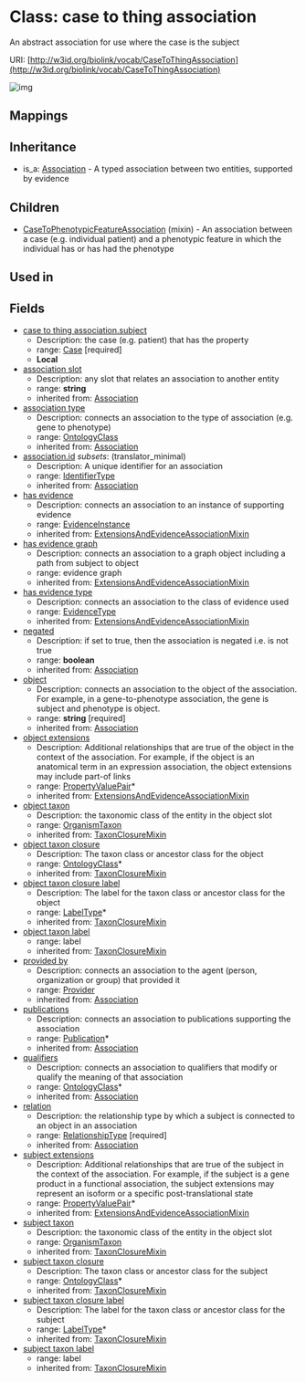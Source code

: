 # Class: case to thing association


An abstract association for use where the case is the subject

URI: [http://w3id.org/biolink/vocab/CaseToThingAssociation](http://w3id.org/biolink/vocab/CaseToThingAssociation)

![img](http://yuml.me/diagram/nofunky;dir:TB/class/\[CaseToThingAssociation|subject_taxon_closure_label(i):label_type%20*;object_taxon_closure_label(i):label_type%20*;has_evidence(i):evidence_instance%20%3F;id(i):identifier_type%20%3F;object(i):string;negated(i):boolean%20%3F;association_slot(i):string%20%3F]-%20provided%20by(i)%20%3F>\[Provider],%20\[CaseToThingAssociation]-%20publications(i)%20*>\[Publication],%20\[CaseToThingAssociation]-%20qualifiers(i)%20*>\[OntologyClass],%20\[CaseToThingAssociation]-%20association%20type(i)%20%3F>\[OntologyClass],%20\[CaseToThingAssociation]-%20relation(i)>\[RelationshipType],%20\[CaseToThingAssociation]-%20has%20evidence%20type(i)%20%3F>\[EvidenceType],%20\[CaseToThingAssociation]-%20object%20extensions(i)%20*>\[PropertyValuePair],%20\[CaseToThingAssociation]-%20subject%20extensions(i)%20*>\[PropertyValuePair],%20\[CaseToThingAssociation]-%20object%20taxon%20closure(i)%20*>\[OntologyClass],%20\[CaseToThingAssociation]-%20object%20taxon(i)%20%3F>\[OrganismTaxon],%20\[CaseToThingAssociation]-%20subject%20taxon%20closure(i)%20*>\[OntologyClass],%20\[CaseToThingAssociation]-%20subject%20taxon(i)%20%3F>\[OrganismTaxon],%20\[CaseToThingAssociation]-%20subject>\[Case],%20\[CaseToPhenotypicFeatureAssociation]uses%20-.->\[CaseToThingAssociation],%20\[Association]^-\[CaseToThingAssociation])
## Mappings

## Inheritance

 *  is_a: [Association](Association.md) - A typed association between two entities, supported by evidence
## Children

 * [CaseToPhenotypicFeatureAssociation](CaseToPhenotypicFeatureAssociation.md) (mixin)  - An association between a case (e.g. individual patient) and a phenotypic feature in which the individual has or has had the phenotype
## Used in

## Fields

 * [case to thing association.subject](case_to_thing_association_subject.md)
    * Description: the case (e.g. patient) that has the property
    * range: [Case](Case.md) [required]
    * __Local__
 * [association slot](association_slot.md)
    * Description: any slot that relates an association to another entity
    * range: **string**
    * inherited from: [Association](Association.md)
 * [association type](association_type.md)
    * Description: connects an association to the type of association (e.g. gene to phenotype)
    * range: [OntologyClass](OntologyClass.md)
    * inherited from: [Association](Association.md)
 * [association.id](association_id.md) *subsets*: (translator_minimal)
    * Description: A unique identifier for an association
    * range: [IdentifierType](IdentifierType.md)
    * inherited from: [Association](Association.md)
 * [has evidence](has_evidence.md)
    * Description: connects an association to an instance of supporting evidence
    * range: [EvidenceInstance](EvidenceInstance.md)
    * inherited from: [ExtensionsAndEvidenceAssociationMixin](ExtensionsAndEvidenceAssociationMixin.md)
 * [has evidence graph](has_evidence_graph.md)
    * Description: connects an association to a graph object including a path from subject to object
    * range: evidence graph
    * inherited from: [ExtensionsAndEvidenceAssociationMixin](ExtensionsAndEvidenceAssociationMixin.md)
 * [has evidence type](has_evidence_type.md)
    * Description: connects an association to the class of evidence used
    * range: [EvidenceType](EvidenceType.md)
    * inherited from: [ExtensionsAndEvidenceAssociationMixin](ExtensionsAndEvidenceAssociationMixin.md)
 * [negated](negated.md)
    * Description: if set to true, then the association is negated i.e. is not true
    * range: **boolean**
    * inherited from: [Association](Association.md)
 * [object](object.md)
    * Description: connects an association to the object of the association. For example, in a gene-to-phenotype association, the gene is subject and phenotype is object.
    * range: **string** [required]
    * inherited from: [Association](Association.md)
 * [object extensions](object_extensions.md)
    * Description: Additional relationships that are true of the object in the context of the association. For example, if the object is an anatomical term in an expression association, the object extensions may include part-of links
    * range: [PropertyValuePair](PropertyValuePair.md)*
    * inherited from: [ExtensionsAndEvidenceAssociationMixin](ExtensionsAndEvidenceAssociationMixin.md)
 * [object taxon](object_taxon.md)
    * Description: the taxonomic class of the entity in the object slot
    * range: [OrganismTaxon](OrganismTaxon.md)
    * inherited from: [TaxonClosureMixin](TaxonClosureMixin.md)
 * [object taxon closure](object_taxon_closure.md)
    * Description: The taxon class or ancestor class for the object
    * range: [OntologyClass](OntologyClass.md)*
    * inherited from: [TaxonClosureMixin](TaxonClosureMixin.md)
 * [object taxon closure label](object_taxon_closure_label.md)
    * Description: The label for the taxon class or ancestor class for the object
    * range: [LabelType](LabelType.md)*
    * inherited from: [TaxonClosureMixin](TaxonClosureMixin.md)
 * [object taxon label](object_taxon_label.md)
    * range: label
    * inherited from: [TaxonClosureMixin](TaxonClosureMixin.md)
 * [provided by](provided_by.md)
    * Description: connects an association to the agent (person, organization or group) that provided it
    * range: [Provider](Provider.md)
    * inherited from: [Association](Association.md)
 * [publications](publications.md)
    * Description: connects an association to publications supporting the association
    * range: [Publication](Publication.md)*
    * inherited from: [Association](Association.md)
 * [qualifiers](qualifiers.md)
    * Description: connects an association to qualifiers that modify or qualify the meaning of that association
    * range: [OntologyClass](OntologyClass.md)*
    * inherited from: [Association](Association.md)
 * [relation](relation.md)
    * Description: the relationship type by which a subject is connected to an object in an association
    * range: [RelationshipType](RelationshipType.md) [required]
    * inherited from: [Association](Association.md)
 * [subject extensions](subject_extensions.md)
    * Description: Additional relationships that are true of the subject in the context of the association. For example, if the subject is a gene product in a functional association, the subject extensions may represent  an isoform or a specific post-translational state
    * range: [PropertyValuePair](PropertyValuePair.md)*
    * inherited from: [ExtensionsAndEvidenceAssociationMixin](ExtensionsAndEvidenceAssociationMixin.md)
 * [subject taxon](subject_taxon.md)
    * Description: the taxonomic class of the entity in the object slot
    * range: [OrganismTaxon](OrganismTaxon.md)
    * inherited from: [TaxonClosureMixin](TaxonClosureMixin.md)
 * [subject taxon closure](subject_taxon_closure.md)
    * Description: The taxon class or ancestor class for the subject
    * range: [OntologyClass](OntologyClass.md)*
    * inherited from: [TaxonClosureMixin](TaxonClosureMixin.md)
 * [subject taxon closure label](subject_taxon_closure_label.md)
    * Description: The label for the taxon class or ancestor class for the subject
    * range: [LabelType](LabelType.md)*
    * inherited from: [TaxonClosureMixin](TaxonClosureMixin.md)
 * [subject taxon label](subject_taxon_label.md)
    * range: label
    * inherited from: [TaxonClosureMixin](TaxonClosureMixin.md)

